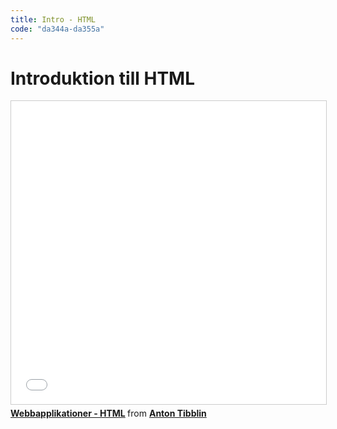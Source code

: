 ```yaml
---
title: Intro - HTML
code: "da344a-da355a"
---
```


# Introduktion till HTML

<iframe src="//www.slideshare.net/slideshow/embed_code/key/6uMrbCj08UrSgj" width="595" height="485" frameborder="0" marginwidth="0" marginheight="0" scrolling="no" style="border:1px solid #CCC; border-width:1px; margin-bottom:5px; max-width: 100%;" allowfullscreen> </iframe> <div style="margin-bottom:5px"> <strong> <a href="//www.slideshare.net/AntonTibblin/webbapplikationer-html" title="Webbapplikationer - HTML" target="_blank">Webbapplikationer - HTML</a> </strong> from <strong><a href="//www.slideshare.net/AntonTibblin" target="_blank">Anton Tibblin</a></strong> </div>
